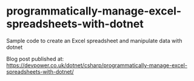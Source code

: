 # programmatically-manage-excel-spreadsheets-with-dotnet
Sample code to create an Excel spreadsheet and manipulate data with dotnet

Blog post published at: https://devpower.co.uk/dotnet/csharp/programmatically-manage-excel-spreadsheets-with-dotnet/
